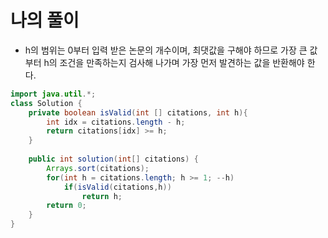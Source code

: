 # 나의 풀이
* h의 범위는 0부터 입력 받은 논문의 개수이며, 최댓값을 구해야 하므로 가장 큰 값부터 h의 조건을 만족하는지 검사해 나가며 가장 먼저 발견하는 값을 반환해야 한다.
```java
import java.util.*;
class Solution {
    private boolean isValid(int [] citations, int h){
        int idx = citations.length - h;
        return citations[idx] >= h;
    }
    
    public int solution(int[] citations) {
        Arrays.sort(citations);
        for(int h = citations.length; h >= 1; --h)
            if(isValid(citations,h))
                return h;
        return 0;
    }
}
```